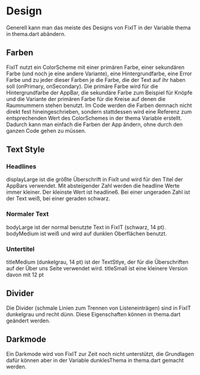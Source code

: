 # Design
Generell kann man das meiste des Designs von FixIT in der Variable thema in thema.dart abändern.

## Farben
FixIT nutzt ein ColorScheme mit einer primären Farbe, einer sekundären Farbe (und noch je eine andere Variante), eine Hintergrundfarbe, eine Error Farbe und zu jeder dieser Farben je die Farbe, die der Text auf ihr haben soll (onPrimary, onSecondary).
Die primäre Farbe wird für die Hintergrundfarbe der AppBar, die sekundäre Farbe zum Beispiel für Knöpfe und die Variante der primären Farbe für die Kreise auf denen die Raumnummern stehen benutzt.
Im Code werden die Farben demnach nicht direkt fest hineingeschrieben, sondern stattdessen wird eine Referenz zum entsprechenden Wert des ColorSchemes in der thema Variable erstellt. Dadurch kann man einfach die Farben der App ändern, ohne durch den ganzen Code gehen zu müssen.

## Text Style
### Headlines
displayLarge ist die größte Überschrift in FixIt und wird für den Titel der AppBars verwendet. Mit absteigender Zahl werden die headline Werte immer kleiner. Der kleinste Wert ist headline6. Bei einer ungeraden Zahl ist der Text weiß, bei einer geraden schwarz.
### Normaler Text
bodyLarge ist der normal benutzte Text in FixIT (schwarz, 14 pt). bodyMedium ist weiß und wird auf dunklen Oberflächen benutzt.
### Untertitel
titleMedium (dunkelgrau, 14 pt) ist der TextStlye, der für die Überschriften auf der Über uns Seite verwendet wird. titleSmall ist eine kleinere Version davon mit 12 pt

## Divider
Die Divider (schmale Linien zum Trennen von Listeneinträgen) sind in FixIT dunkelgrau und recht dünn. Diese Eigenschaften können in thema.dart geändert werden.


## Darkmode
Ein Darkmode wird von FixIT zur Zeit noch nicht unterstützt, die Grundlagen dafür können aber in der Variable dunklesThema in thema.dart gemacht werden.
